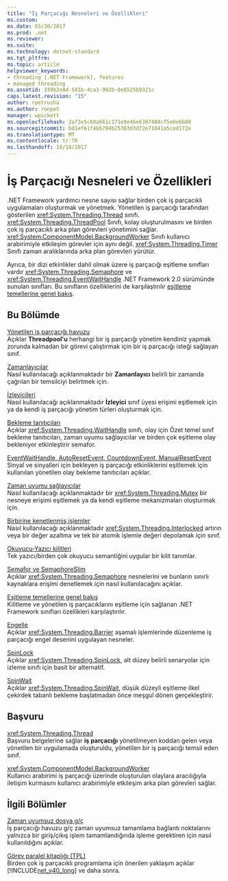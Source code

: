 ```yaml
---
title: "İş Parçacığı Nesneleri ve Özellikleri"
ms.custom: 
ms.date: 03/30/2017
ms.prod: .net
ms.reviewer: 
ms.suite: 
ms.technology: dotnet-standard
ms.tgt_pltfrm: 
ms.topic: article
helpviewer_keywords:
- threading [.NET Framework], features
- managed threading
ms.assetid: 239b2e8d-581b-4ca3-992b-0e8525b9321c
caps.latest.revision: "15"
author: rpetrusha
ms.author: ronpet
manager: wpickett
ms.openlocfilehash: 2a73e5c60a661c171e9e46e6307484cf5e0e6b80
ms.sourcegitcommit: bd1ef61f4bb794b25383d3d72e71041a5ced172e
ms.translationtype: MT
ms.contentlocale: tr-TR
ms.lasthandoff: 10/18/2017
---
```

# <a name="threading-objects-and-features"></a>İş Parçacığı Nesneleri ve Özellikleri
.NET Framework yardımcı nesne sayısı sağlar birden çok iş parçacıklı uygulamaları oluşturmak ve yönetmek. Yönetilen iş parçacığı tarafından gösterilen <xref:System.Threading.Thread> sınıfı. <xref:System.Threading.ThreadPool> Sınıfı, kolay oluşturulmasını ve birden çok iş parçacıklı arka plan görevleri yönetimini sağlar. <xref:System.ComponentModel.BackgroundWorker> Sınıfı kullanıcı arabirimiyle etkileşim görevler için aynı değil. <xref:System.Threading.Timer> Sınıfı zaman aralıklarında arka plan görevleri yürütür.  
  
 Ayrıca, bir dizi etkinlikler dahil olmak üzere iş parçacığı eşitleme sınıfları vardır <xref:System.Threading.Semaphore> ve <xref:System.Threading.EventWaitHandle> .NET Framework 2.0 sürümünde sunulan sınıfları. Bu sınıfların özelliklerini de karşılaştırılır [eşitleme temellerine genel bakış](../../../docs/standard/threading/overview-of-synchronization-primitives.md).  
  
## <a name="in-this-section"></a>Bu Bölümde  
 [Yönetilen iş parçacığı havuzu](../../../docs/standard/threading/the-managed-thread-pool.md)  
 Açıklar **Threadpool'u** herhangi bir iş parçacığı yönetim kendiniz yapmak zorunda kalmadan bir görevi çalıştırmak için bir iş parçacığı isteği sağlayan sınıf.  
  
 [Zamanlayıcılar](../../../docs/standard/threading/timers.md)  
 Nasıl kullanılacağı açıklanmaktadır bir **Zamanlayıcı** belirli bir zamanda çağrılan bir temsilciyi belirtmek için.  
  
 [İzleyicileri](http://msdn.microsoft.com/library/33fe4aef-b44b-42fd-9e72-c908e39e75db)  
 Nasıl kullanılacağı açıklanmaktadır **İzleyici** sınıf üyesi erişimi eşitlemek için ya da kendi iş parçacığı yönetim türleri oluşturmak için.  
  
 [Bekleme tanıtıcıları](http://msdn.microsoft.com/library/48d10b6f-5fd7-407c-86ab-0179aef72489)  
 Açıklar <xref:System.Threading.WaitHandle> sınıfı, olay için Özet temel sınıf bekleme tanıtıcıları, zaman uyumu sağlayıcılar ve birden çok eşitleme olay bekleniyor etkinleştirir semafor.  
  
 [EventWaitHandle, AutoResetEvent, CountdownEvent, ManualResetEvent](../../../docs/standard/threading/eventwaithandle-autoresetevent-countdownevent-manualresetevent.md)  
 Sinyal ve sinyalleri için bekleyen iş parçacığı etkinliklerini eşitlemek için kullanılan yönetilen olay bekleme tanıtıcıları açıklar.  
  
 [Zaman uyumu sağlayıcılar](../../../docs/standard/threading/mutexes.md)  
 Nasıl kullanılacağı açıklanmaktadır bir <xref:System.Threading.Mutex> bir nesneye erişimi eşitlemek ya da kendi eşitleme mekanizmaları oluşturmak için.  
  
 [Birbirine kenetlenmiş işlemler](../../../docs/standard/threading/interlocked-operations.md)  
 Nasıl kullanılacağı açıklanmaktadır <xref:System.Threading.Interlocked> artırın veya bir değer azaltma ve tek bir atomik işlemle değeri depolamak için sınıf.  
  
 [Okuyucu-Yazıcı kilitleri](../../../docs/standard/threading/reader-writer-locks.md)  
 Tek yazıcı/birden çok okuyucu semantiğini uygular bir kilit tanımlar.  
  
 [Semafor ve SemaphoreSlim](../../../docs/standard/threading/semaphore-and-semaphoreslim.md)  
 Açıklar <xref:System.Threading.Semaphore> nesnelerini ve bunların sınırlı kaynaklara erişimi denetlemek için nasıl kullanılacağını açıklar.  
  
 [Eşitleme temellerine genel bakış](../../../docs/standard/threading/overview-of-synchronization-primitives.md)  
 Kilitleme ve yönetilen iş parçacıklarını eşitleme için sağlanan .NET Framework sınıfları özellikleri karşılaştırılır.  
  
 [Engelle](../../../docs/standard/threading/barrier.md)  
 Açıklar <xref:System.Threading.Barrier> aşamalı işlemlerinde düzenleme iş parçacığı engel desenini uygulayan nesneler.  
  
 [SpinLock](../../../docs/standard/threading/spinlock.md)  
 Açıklar <xref:System.Threading.SpinLock>, alt düzey belirli senaryolar için izleme sınıfı için basit bir alternatif.  
  
 [SpinWait](../../../docs/standard/threading/spinwait.md)  
 Açıklar <xref:System.Threading.SpinWait>, düşük düzeyli eşitleme ilkel çekirdek tabanlı bekleme başlatmadan önce meşgul dönen gerçekleştirir.  
  
## <a name="reference"></a>Başvuru  
 <xref:System.Threading.Thread>  
 Başvuru belgelerine sağlar **iş parçacığı** yönetilmeyen koddan gelen veya yönetilen bir uygulamada oluşturuldu, yönetilen bir iş parçacığı temsil eden sınıf.  
  
 <xref:System.ComponentModel.BackgroundWorker>  
 Kullanıcı arabirimi iş parçacığı üzerinde oluşturulan olaylara aracılığıyla iletişim kurmasını kullanıcı arabirimiyle etkileşim arka plan görevleri sağlar.  
  
## <a name="related-sections"></a>İlgili Bölümler  
 [Zaman uyumsuz dosya g/ç](../../../docs/standard/io/asynchronous-file-i-o.md)  
 İş parçacığı havuzu g/ç zaman uyumsuz tamamlama bağlantı noktalarını yalnızca bir giriş/çıkış işlem tamamlandığında işleme gerektiren için nasıl kullanıldığını açıklar.  
  
 [Görev paralel kitaplığı (TPL)](../../../docs/standard/parallel-programming/task-parallel-library-tpl.md)  
 Birden çok iş parçacıklı programlama için önerilen yaklaşım açıklar [!INCLUDE[net_v40_long](../../../includes/net-v40-long-md.md)] ve daha sonra.
